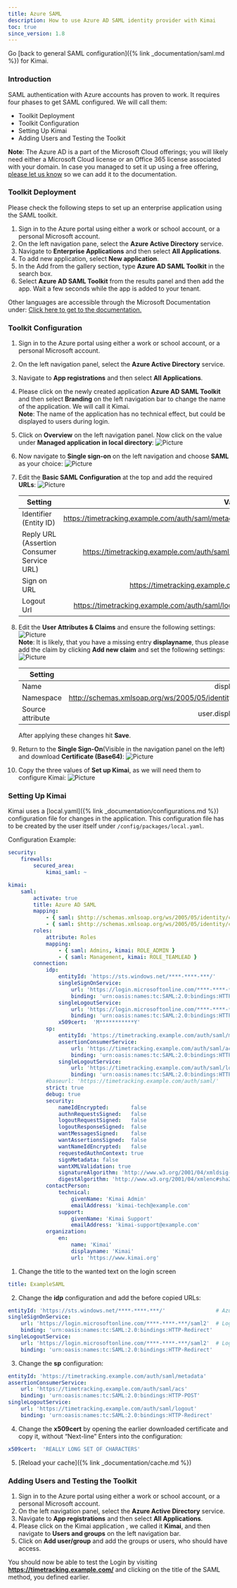 ```yaml
---
title: Azure SAML
description: How to use Azure AD SAML identity provider with Kimai
toc: true
since_version: 1.8
---
```


Go [back to general SAML configuration]({% link _documentation/saml.md %}) for Kimai. 

### Introduction
SAML authentication with Azure accounts has proven to work. It requires four phases to get SAML configured. We will call them:
* Toolkit Deployment
* Toolkit Configuration
* Setting Up Kimai
* Adding Users and Testing the Toolkit

**Note**: The Azure AD is a part of the Microsoft Cloud offerings; you will likely need either a Microsoft Cloud license 
or an Office 365 license associated with your domain. In case you managed to set it up using a free offering,  
[please let us know](https://github.com/kevinpapst/kimai2/discussions) so we can add it to the documentation. 

### Toolkit Deployment
Please check the following steps to set up an enterprise application using the SAML toolkit.

1. Sign in to the Azure portal using either a work or school account, or a personal Microsoft account.
2. On the left navigation pane, select the **Azure Active Directory** service.
3. Navigate to **Enterprise Applications** and then select **All Applications**.
4. To add new application, select **New application**.
5. In the Add from the gallery section, type **Azure AD SAML Toolkit** in the search box.
6. Select **Azure AD SAML Toolkit** from the results panel and then add the app. Wait a few seconds while the app is added to your tenant.

Other languages are accessible through the Microsoft Documentation under: 
[Click here to get to the documentation.](https://docs.microsoft.com/en-us/azure/active-directory/saas-apps/saml-toolkit-tutorial#adding-azure-ad-saml-toolkit-from-the-gallery)

### Toolkit Configuration

1. Sign in to the Azure portal using either a work or school account, or a personal Microsoft account.
2. On the left navigation panel, select the **Azure Active Directory** service.
3. Navigate to **App registrations** and then select **All Applications**.
4. Please click on the newly created application **Azure AD SAML Toolkit** and then select **Branding** on the left navigation bar to change the name of the application. We will call it Kimai.  
**Note**: The name of the application has no technical effect, but could be displayed to users during login.
5. Click on **Overview** on the left navigation panel. Now click on the value under **Managed application in local directory**:
![Picture](/images/documentation/azure-saml-pic1.png)
6. Now navigate to **Single sign-on** on the left navigation and choose **SAML** as your choice:
![Picture](/images/documentation/azure-saml-pic2.png)
7. Edit the **Basic SAML Configuration** at the top and add the required **URLs**:
![Picture](/images/documentation/azure-saml-pic3.png)

    | Setting |Value  |
    | ------------- | -----:|
    | Identifier (Entity ID) | https://timetracking.example.com/auth/saml/metadata |
    | Reply URL (Assertion Consumer Service URL) | https://timetracking.example.com/auth/saml/acs |
    | Sign on URL | https://timetracking.example.com/ |
    | Logout Url | https://timetracking.example.com/auth/saml/logout |

8. Edit the **User Attributes & Claims** and ensure the following settings: 
![Picture](/images/documentation/azure-saml-pic4.png)  
**Note**: It is likely, that you have a missing entry **displayname**, thus please add the claim by clicking **Add new claim** and set the following settings:  
![Picture](/images/documentation/azure-saml-pic5.png)

    | Setting |Value  |
    | ------------- | -----:|
    | Name | displayname |
    | Namespace | http://schemas.xmlsoap.org/ws/2005/05/identity/claims |
    | Source attribute | user.displayname |

    After applying these changes hit **Save**.
    
9. Return to the **Single Sign-On**(Visible in the navigation panel on the left) and download **Certificate (Base64)**:
![Picture](/images/documentation/azure-saml-pic6.png) 
10. Copy the three values of **Set up Kimai**, as we will need them to configure Kimai:
![Picture](/images/documentation/azure-saml-pic7.png)

### Setting Up Kimai
Kimai uses a [local.yaml]({% link _documentation/configurations.md %}) configuration file for changes in the application. This configuration file has to be created by the user itself under `/config/packages/local.yaml`.

Configuration Example:
```yaml
security:
    firewalls:
        secured_area:
            kimai_saml: ~

kimai:
    saml:
        activate: true
        title: Azure AD SAML
        mapping:
            - { saml: $http://schemas.xmlsoap.org/ws/2005/05/identity/claims/emailaddress, kimai: email }
            - { saml: $http://schemas.xmlsoap.org/ws/2005/05/identity/claims/displayname, kimai: alias }
        roles:
            attribute: Roles
            mapping:
                - { saml: Admins, kimai: ROLE_ADMIN }
                - { saml: Management, kimai: ROLE_TEAMLEAD }
        connection:
            idp:
                entityId: 'https://sts.windows.net/****-****-***/'
                singleSignOnService:
                    url: 'https://login.microsoftonline.com/****-****-***/saml2'
                    binding: 'urn:oasis:names:tc:SAML:2.0:bindings:HTTP-Redirect'
                singleLogoutService:
                    url: 'https://login.microsoftonline.com/****-****-***/saml2'
                    binding: 'urn:oasis:names:tc:SAML:2.0:bindings:HTTP-Redirect'
                x509cert:  'M***********Y'
            sp:
                entityId: 'https://timetracking.example.com/auth/saml/metadata'
                assertionConsumerService:
                    url: 'https://timetracking.example.com/auth/saml/acs'
                    binding: 'urn:oasis:names:tc:SAML:2.0:bindings:HTTP-POST'
                singleLogoutService:
                    url: 'https://timetracking.example.com/auth/saml/logout'
                    binding: 'urn:oasis:names:tc:SAML:2.0:bindings:HTTP-Redirect'
            #baseurl: 'https://timetracking.example.com/auth/saml/'
            strict: true
            debug: true
            security:
                nameIdEncrypted:       false
                authnRequestsSigned:   false
                logoutRequestSigned:   false
                logoutResponseSigned:  false
                wantMessagesSigned:    false
                wantAssertionsSigned:  false
                wantNameIdEncrypted:   false
                requestedAuthnContext: true
                signMetadata: false
                wantXMLValidation: true
                signatureAlgorithm: 'http://www.w3.org/2001/04/xmldsig-more#rsa-sha256'
                digestAlgorithm: 'http://www.w3.org/2001/04/xmlenc#sha256'
            contactPerson:
                technical:
                    givenName: 'Kimai Admin'
                    emailAddress: 'kimai-tech@example.com'
                support:
                    givenName: 'Kimai Support'
                    emailAddress: 'kimai-support@example.com'
            organization:
                en:
                    name: 'Kimai'
                    displayname: 'Kimai'
                    url: 'https://www.kimai.org'
```

1. Change the title to the wanted text on the login screen
```yaml
title: ExampleSAML
```

2. Change the **idp** configuration and add the before copied URLs:
```yaml
entityId: 'https://sts.windows.net/****-****-***/'                # Azure AD Identifier
singleSignOnService:
    url: 'https://login.microsoftonline.com/****-****-***/saml2'  # Login URL
    binding: 'urn:oasis:names:tc:SAML:2.0:bindings:HTTP-Redirect'
singleLogoutService:
    url: 'https://login.microsoftonline.com/****-****-***/saml2'  # Logout URL
    binding: 'urn:oasis:names:tc:SAML:2.0:bindings:HTTP-Redirect'
```

3. Change the **sp** configuration:
```yaml
entityId: 'https://timetracking.example.com/auth/saml/metadata'
assertionConsumerService:
    url: 'https://timetracking.example.com/auth/saml/acs'
    binding: 'urn:oasis:names:tc:SAML:2.0:bindings:HTTP-POST'
singleLogoutService:
    url: 'https://timetracking.example.com/auth/saml/logout'
    binding: 'urn:oasis:names:tc:SAML:2.0:bindings:HTTP-Redirect'
```

4. Change the **x509cert** by opening the earlier downloaded certificate and copy it, without “Next-line” Enters into the configuration:
```yaml
x509cert:  'REALLY LONG SET OF CHARACTERS'
```

5. [Reload your cache]({% link _documentation/cache.md %}) 

### Adding Users and Testing the Toolkit

1. Sign in to the Azure portal using either a work or school account, or a personal Microsoft account.
2. On the left navigation panel, select the **Azure Active Directory** service.
3. Navigate to **App registrations** and then select **All Applications**.
4. Please click on the Kimai application , we called it **Kimai**, and then navigate to **Users and groups** on the left navigation bar.
5. Click on **Add user/group** and add the groups or users, who should have access.

You should now be able to test the Login by visiting **https://timetracking.example.com/** and clicking on the title of the SAML method, you defined earlier.
